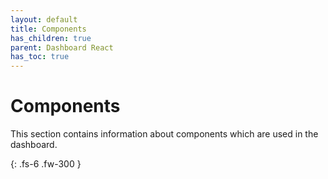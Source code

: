 ```yaml
---  
layout: default  
title: Components  
has_children: true  
parent: Dashboard React  
has_toc: true
---  
```


# Components

This section contains information about components which are used in the dashboard.

{: .fs-6 .fw-300 }